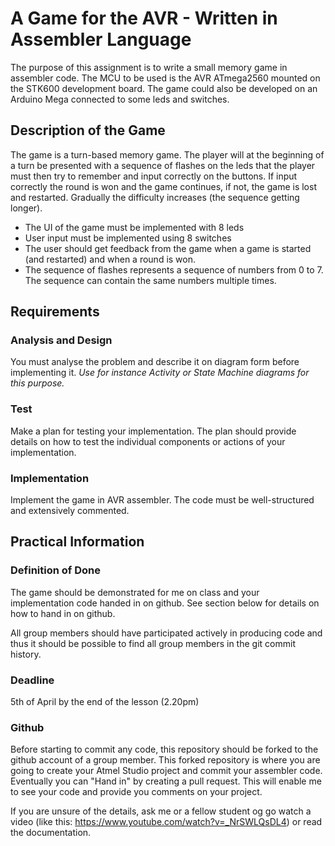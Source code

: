 # A Game for the AVR - Written in Assembler Language

The purpose of this assignment is to write a small memory game in assembler code. The MCU to be used is the AVR ATmega2560 
mounted on the STK600 development board. The game could also be developed on an Arduino Mega connected to some leds and switches.

## Description of the Game

The game is a turn-based memory game. The player will at the beginning of a turn 
be presented with a sequence of flashes on the leds that the player must then try to remember and input correctly on the buttons. 
If input correctly the round is won and the game continues, if not, the game is lost and restarted. Gradually the difficulty increases (the sequence getting longer).

* The UI of the game must be implemented with 8 leds
* User input must be implemented using 8 switches
* The user should get feedback from the game when a game is started (and restarted) and when a round is won.
* The sequence of flashes represents a sequence of numbers from 0 to 7. The sequence can contain the same numbers multiple times. 

## Requirements

### Analysis and Design
You must analyse the problem and describe it on diagram form before implementing it. *Use for instance Activity or State Machine diagrams for this purpose.*

### Test
Make a plan for testing your implementation. The plan should provide details on how to test the individual components or actions of your implementation.

### Implementation
Implement the game in AVR assembler. The code must be well-structured and extensively commented. 

## Practical Information
### Definition of Done
The game should be demonstrated for me on class and your implementation code handed in on github. See section below for details on how to hand in on github.

All group members should have participated actively in producing code and thus it should be possible to find all group members in the git commit history.

### Deadline 
5th of April by the end of the lesson (2.20pm)

### Github
Before starting to commit any code, this repository should be forked to the github account of a group member. 
This forked repository is where you are going to create your Atmel Studio project and commit your assembler code. Eventually you can "Hand in" by creating a pull request. 
This will enable me to see your code and provide you comments on your project.

If you are unsure of the details, ask me or a fellow student og go watch a video (like this: https://www.youtube.com/watch?v=_NrSWLQsDL4) or read the documentation.
